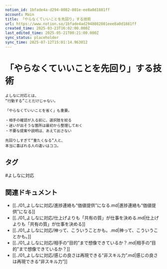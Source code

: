 ```yaml
---
notion_id: 1bfade4a-d294-8082-801e-ee8a0d1881ff
account: Main
title: 「やらなくていいことを先回り」する技術
url: https://www.notion.so/1bfade4ad2948082801eee8a0d1881ff
created_time: 2025-03-23T16:02:00.000Z
last_edited_time: 2025-05-21T00:21:00.000Z
sync_status: placeholder
sync_time: 2025-07-12T15:01:14.963812
---
```

# 「やらなくていいことを先回り」する技術

```plain text
よしなに対応とは、
“行動する”ことだけじゃない。

「やらなくていいことを省く」も重要。

・相手の確認が入る前に、選択肢を絞る
・迷いが出そうな箇所は最初から整理しておく
・不要な提案や説明は、あえて出さない

先回りしすぎて“重たくなる”人と、
本当に喜ばれる人の違いはココ。
```

## タグ

#よしなに対応 

## 関連ドキュメント

- [[../01_よしなに対応/進捗連絡も“価値提供”になる.md|進捗連絡も“価値提供”になる]]
- [[../01_よしなに対応/仕上げよりも「共有の質」が仕事を決める.md|仕上げよりも「共有の質」が仕事を決める]]
- [[../01_よしなに対応/神って、こういうことかも。.md|神って、こういうことかも。]]
- [[../01_よしなに対応/相手の“目的”まで想像できているか？.md|相手の“目的”まで想像できているか？]]
- [[../01_よしなに対応/感じの良さは再現できる“非スキル力”.md|感じの良さは再現できる“非スキル力”]]

